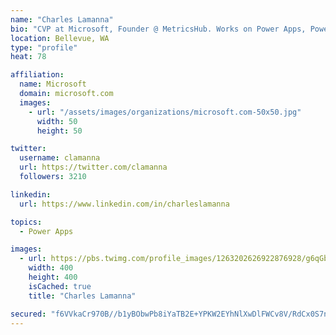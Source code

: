 ```yaml
---
name: "Charles Lamanna"
bio: "CVP at Microsoft, Founder @ MetricsHub. Works on Power Apps, Power Automate, Power Virtual Agent, Common Data Service and Dynamics 365."
location: Bellevue, WA
type: "profile"
heat: 78

affiliation:
  name: Microsoft
  domain: microsoft.com
  images:
    - url: "/assets/images/organizations/microsoft.com-50x50.jpg"
      width: 50
      height: 50

twitter:
  username: clamanna
  url: https://twitter.com/clamanna
  followers: 3210

linkedin:
  url: https://www.linkedin.com/in/charleslamanna

topics:
  - Power Apps

images:
  - url: https://pbs.twimg.com/profile_images/1263202626922876928/g6qGbHZ-_400x400.jpg
    width: 400
    height: 400
    isCached: true
    title: "Charles Lamanna"

secured: "f6VVkaCr970B//b1yBObwPb8iYaTB2E+YPKW2EYhNlXwDlFWCv8V/RdCx0S7nY8jdWvWftcgIkKNRc0cR9OABEyCOls+CUWzHDi8xPV1gOMX1DWgOVVghuFOitZtD5452KplmqPxR1pSMjjQ0BY1hxWiAd9xzDu0nfL36ok2mNfQ28fudWT80+zspt+N7ZGF/Bm5FO6BYc6fkKsj6EfLF0pDwcZuQUPpMUYz1o7AIGrFNCcplosDsu5CxBLPbFkI6tJDeSJmeeDPZ5mlfuDqD2NIsVha0Dx7WiH4vd9iL/WyaLoeI3DUYcVV3qduBhXaSa7mj73RIz24zL8L+9Qm1JaJuO5LcAenMYDXd4Ec1pOOPkrK4eLsMqf1xMbHJAr85QwHV2TBvf3J5anncSGVpJztfN5Skt9QkTN9kmiwx3A=;4+6O0v7D4nrHXL7Ev3XSsg=="
---
```


